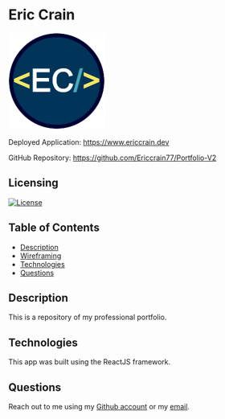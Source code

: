 # Eric Crain
![Icon](./public/logo192.png)

Deployed Application: https://www.ericcrain.dev

GitHub Repository: https://github.com/Ericcrain77/Portfolio-V2

## Licensing
[![License](https://img.shields.io/github/license/ericcrain77/book-search-engine?color=blueviolet)](https://choosealicense.com/licenses/unlicense/#)

## Table of Contents
* [Description](#description)
* [Wireframing](#wireframing)
* [Technologies](#technologies)
* [Questions](#questions)

## Description
This is a repository of my professional portfolio. 

## Technologies
This app was built using the ReactJS framework.

## Questions
Reach out to me using my [Github account](https://github.com/Ericcrain77) or my [email](ericcrain77@gmail.com).